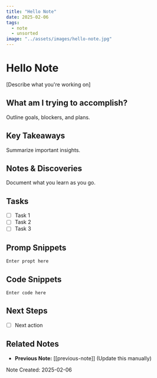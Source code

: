 ```yaml
---
title: "Hello Note"
date: 2025-02-06
tags:
  - note
  - unsorted
image: "../assets/images/hello-note.jpg"
---
```


# Hello Note

[Describe what you're working on]

## What am I trying to accomplish?

Outline goals, blockers, and plans.

## Key Takeaways

Summarize important insights.

## Notes & Discoveries

Document what you learn as you go.

## Tasks

- [ ] Task 1
- [ ] Task 2
- [ ] Task 3

## Promp Snippets

```
Enter propt here
```

## Code Snippets

```
Enter code here
```

## Next Steps

- [ ] Next action

## Related Notes

- **Previous Note:** [[previous-note]] (Update this manually)

Note Created: 2025-02-06

